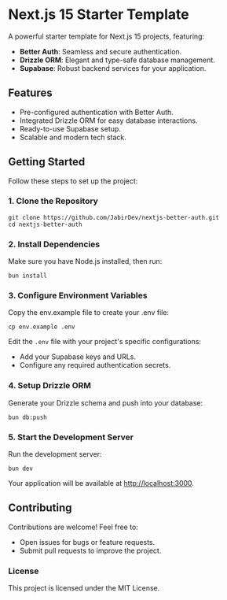 # Next.js 15 Starter Template

A powerful starter template for Next.js 15 projects, featuring:

- **Better Auth**: Seamless and secure authentication.
- **Drizzle ORM**: Elegant and type-safe database management.
- **Supabase**: Robust backend services for your application.

## Features

- Pre-configured authentication with Better Auth.
- Integrated Drizzle ORM for easy database interactions.
- Ready-to-use Supabase setup.
- Scalable and modern tech stack.

## Getting Started

Follow these steps to set up the project:

### 1\. Clone the Repository

```
git clone https://github.com/JabirDev/nextjs-better-auth.git
cd nextjs-better-auth
```

### 2\. Install Dependencies

Make sure you have Node.js installed, then run:

```
bun install
```

### 3\. Configure Environment Variables

Copy the env.example file to create your .env file:

```
cp env.example .env
```

Edit the `.env` file with your project's specific configurations:

- Add your Supabase keys and URLs.
- Configure any required authentication secrets.

### 4\. Setup Drizzle ORM

Generate your Drizzle schema and push into your database:

```
bun db:push
```

### 5\. Start the Development Server

Run the development server:

```
bun dev
```

Your application will be available at [http://localhost:3000](http://localhost:3000).

## Contributing

Contributions are welcome! Feel free to:

- Open issues for bugs or feature requests.
- Submit pull requests to improve the project.

### License

This project is licensed under the MIT License.
